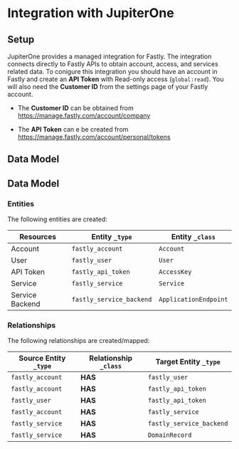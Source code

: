 # Integration with JupiterOne

## Setup

JupiterOne provides a managed integration for Fastly. The integration connects
directly to Fastly APIs to obtain account, access, and services related data. To
conigure this integration you should have an account in Fastly and create an
**API Token** with Read-only access (`global:read`). You will also need the
**Customer ID** from the settings page of your Fastly account.

- The **Customer ID** can be obtained from
  https://manage.fastly.com/account/company

- The **API Token** can e be created from
  https://manage.fastly.com/account/personal/tokens

## Data Model

<!-- {J1_DOCUMENTATION_MARKER_START} -->
<!--
********************************************************************************
NOTE: ALL OF THE FOLLOWING DOCUMENTATION IS GENERATED USING THE
"j1-integration document" COMMAND. DO NOT EDIT BY HAND! PLEASE SEE THE DEVELOPER
DOCUMENTATION FOR USAGE INFORMATION:

https://github.com/JupiterOne/sdk/blob/master/docs/integrations/development.md
********************************************************************************
-->

## Data Model

### Entities

The following entities are created:

| Resources       | Entity `_type`           | Entity `_class`       |
| --------------- | ------------------------ | --------------------- |
| Account         | `fastly_account`         | `Account`             |
| User            | `fastly_user`            | `User`                |
| API Token       | `fastly_api_token`       | `AccessKey`           |
| Service         | `fastly_service`         | `Service`             |
| Service Backend | `fastly_service_backend` | `ApplicationEndpoint` |

### Relationships

The following relationships are created/mapped:

| Source Entity `_type` | Relationship `_class` | Target Entity `_type`    |
| --------------------- | --------------------- | ------------------------ |
| `fastly_account`      | **HAS**               | `fastly_user`            |
| `fastly_account`      | **HAS**               | `fastly_api_token`       |
| `fastly_user`         | **HAS**               | `fastly_api_token`       |
| `fastly_account`      | **HAS**               | `fastly_service`         |
| `fastly_service`      | **HAS**               | `fastly_service_backend` |
| `fastly_service`      | **HAS**               | `DomainRecord`           |

<!--
********************************************************************************
END OF GENERATED DOCUMENTATION AFTER BELOW MARKER
********************************************************************************
-->
<!-- {J1_DOCUMENTATION_MARKER_END} -->
